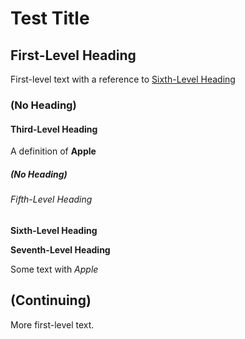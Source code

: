 # Test Title

## First-Level Heading<a id="First-Level_Heading"></a>

First-level text with a reference to [Sixth-Level Heading](#Sixth-Level_Heading)

### (No Heading)

#### Third-Level Heading<a id="Third-Level_Heading"></a>

A definition of **Apple**

##### (No Heading)

###### Fifth-Level Heading<a id="Fifth-Level_Heading"></a>

**Sixth-Level Heading**<a id="Sixth-Level_Heading"></a>

**Seventh-Level Heading**<a id="Seventh-Level_Heading"></a>

Some text with _Apple_

## (Continuing)

More first-level text.
